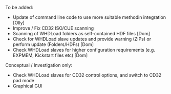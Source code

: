 To be added:

- Update of command line code to use more suitable methodin integration [Olly]
- Improve / Fix CD32 ISO/CUE scanning
- Scanning of WHDLoad folders as self-contained HDF files [Dom]
- Check for WHDLoad slave updates and provide warning (ZIPs) or perform update (Folders/HDFs) [Dom]
- Check WHDLoad slaves for higher configuration requirements (e.g. EXPMEM, Kickstart files etc) [Dom]


Conceptual / Investigation only:

- Check WHDLoad slaves for CD32 control options, and switch to CD32 pad mode 
- Graphical GUI 

